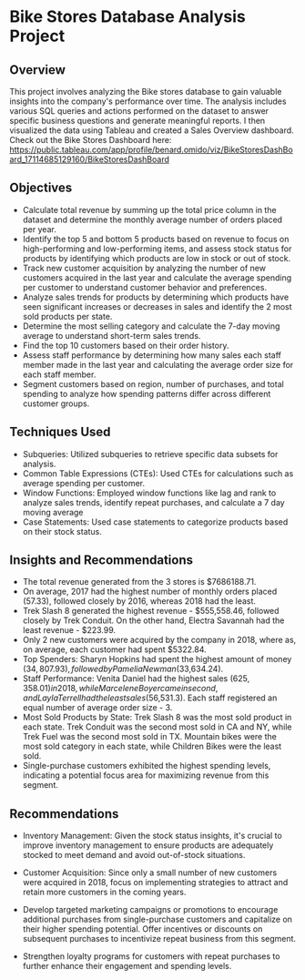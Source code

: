 
# Bike Stores Database Analysis Project


## Overview

This project involves analyzing the Bike stores database to gain valuable insights into the company's performance over time. The analysis includes various SQL queries and actions performed on the dataset to answer specific business questions and generate meaningful reports. I then visualized the data using Tableau and created a Sales Overview dashboard. Check out the Bike Stores Dashboard here: https://public.tableau.com/app/profile/benard.omido/viz/BikeStoresDashBoard_17114685129160/BikeStoresDashBoard





## Objectives
- Calculate total revenue by summing up the total price column in the dataset and determine the monthly average number of orders placed per year.
- Identify the top 5 and bottom 5 products based on revenue to focus on high-performing and low-performing items, and assess stock status for products by identifying which products are low in stock or out of stock.
 - Track new customer acquisition by analyzing the number of new customers acquired in the last year and calculate the average spending per customer to understand customer behavior and preferences.
 - Analyze sales trends for products by determining which products have seen significant increases or decreases in sales and identify the 2 most sold products per state.
 - Determine the most selling category and calculate the 7-day moving average to understand short-term sales trends.
- Find the top 10 customers based on their order history.
 - Assess staff performance by determining how many sales each staff member made in the last year and calculating the average order size for each staff member.
 - Segment customers based on region, number of purchases, and total spending to analyze how spending patterns differ across different customer groups.


## Techniques Used
 - Subqueries: Utilized subqueries to retrieve specific data subsets for analysis.
 - Common Table Expressions (CTEs): Used CTEs for calculations such as average spending per customer.
 - Window Functions: Employed window functions like lag and rank to analyze sales trends, identify repeat purchases, and calculate a 7 day moving average
 - Case Statements: Used case statements to categorize products based on their stock status.

## Insights and Recommendations
- The total revenue generated from the 3 stores is $7686188.71.
- On average, 2017 had the highest number of monthly orders placed (57.33), followed closely by 2016, whereas 2018 had the least.
- Trek Slash 8 generated the highest revenue - $555,558.46, followed closely by Trek Conduit. On the other hand, Electra Savannah had the least revenue - $223.99.
- Only 2 new customers were acquired by the company in 2018, where as, on average, each customer had spent $5322.84.
- Top Spenders: Sharyn Hopkins had spent the highest amount of money ($34,807.93), followed by Pamelia Newman ($33,634.24).
- Staff Performance: Venita Daniel had the highest sales ($625,358.01) in 2018, while Marcelene Boyer came in second, and Layla Terrell had the least sales ($56,531.3). Each staff registered an equal number of average order size - 3.
- Most Sold Products by State: Trek Slash 8 was the most sold product in each state. Trek Conduit was the second most sold in CA and NY, while Trek Fuel was the second most sold in TX. Mountain bikes were the most sold category in each state, while Children Bikes were the least sold.
- Single-purchase customers exhibited the highest spending levels, indicating a potential focus area for maximizing revenue from this segment.

## Recommendations
- Inventory Management: Given the stock status insights, it's crucial to improve inventory management to ensure products are adequately stocked to meet demand and avoid out-of-stock situations.

 - Customer Acquisition: Since only a small number of new customers were acquired in 2018, focus on implementing strategies to attract and retain more customers in the coming years.
 - Develop targeted marketing campaigns or promotions to encourage additional purchases from single-purchase customers and capitalize on their higher spending potential. Offer incentives or discounts on subsequent purchases to incentivize repeat business from this segment.
 - Strengthen loyalty programs for customers with repeat purchases to further enhance their engagement and spending levels.


